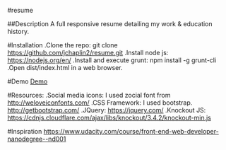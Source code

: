 #resume

##Description
A full responsive resume detailing my work & education history. 

#Installation
.Clone the repo: git clone https://github.com/jchaplin2/resume.git
.Install node js: https://nodejs.org/en/
.Install and execute grunt: npm install -g grunt-cli
.Open dist/index.html in a web browser.

#Demo
[Demo](https://jchaplin2.github.io/resume/index.html)

#Resources:
.Social media icons: I used zocial font from http://weloveiconfonts.com/
.CSS Framework: I used bootstrap. http://getbootstrap.com/
.JQuery: https://jquery.com/
.Knockout JS: https://cdnjs.cloudflare.com/ajax/libs/knockout/3.4.2/knockout-min.js

#Inspiration
https://www.udacity.com/course/front-end-web-developer-nanodegree--nd001